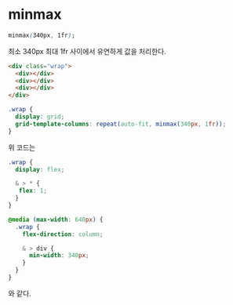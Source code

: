 # minmax
```css
minmax(340px, 1fr);
```
최소 340px 최대 1fr 사이에서 유연하게 값을 처리한다.

```html
<div class="wrap">
  <div></div>
  <div></div>
  <div></div>
</div>
```

```css
.wrap {
  display: grid;
  grid-template-columns: repeat(auto-fit, minmax(340px, 1fr));
}
```
위 코드는

```css
.wrap {
  display: flex;

  & > * {
   flex: 1;
  }
}

@media (max-width: 640px) {
  .wrap {
    flex-direction: column;

    & > div {
      min-width: 340px;
    }
  }
}
```
와 같다.
